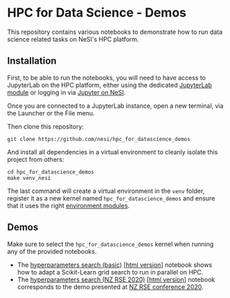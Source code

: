 # HPC for Data Science - Demos

This repository contains various notebooks to demonstrate how to run data science
related tasks on NeSI's HPC platform.


## Installation

First, to be able to run the notebooks, you will need to have access to
JupyterLab on the HPC platform, either using the dedicated [JupyterLab module](https://support.nesi.org.nz/hc/en-gb/articles/360001093315-JupyterLab)
or logging in via [Jupyter on NeSI](https://support.nesi.org.nz/hc/en-gb/articles/360001555615-Jupyter-on-NeSI).

Once you are connected to a JupyterLab instance, open a new terminal, via the
Launcher or the File menu.

Then clone this repository:
```
git clone https://github.com/nesi/hpc_for_datascience_demos
```

And install all dependencies in a virtual environment to cleanly isolate this
project from others:
```
cd hpc_for_datascience_demos
make venv_nesi
```
The last command will create a virtual environment in the `venv` folder,
register it as a new kernel named `hpc_for_datascience_demos` and ensure that
it uses the right [environment modules](https://support.nesi.org.nz/hc/en-gb/articles/360001113076-The-HPC-environment-).


## Demos

Make sure to select the `hpc_for_datascience_demos` kernel when running any of
the provided notebooks.

- The [hyperparameters search (basic)](notebooks/hyperparameters_search_basic.ipynb)
  [[html version](https://nesi.github.io/hpc_for_datascience_demos/notebooks/hyperparameters_search_basic.html)]
  notebook shows how to adapt a Scikit-Learn grid search to run in parallel on HPC.
- The [hyperparameters search (NZ RSE 2020)](notebooks/hyperparameters_search_nzrse.ipynb)
  [[html version](https://nesi.github.io/hpc_for_datascience_demos/notebooks/hyperparameters_search_nzrse.html)]
  notebook corresponds to the demo presented at [NZ RSE conference 2020](https://www.rseconference.nz/).
